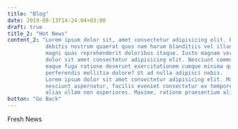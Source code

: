 ```yaml
---
title: "Blog"
date: 2019-08-13T14:24:04+03:00
draft: true
title_2: "Hot News"
content_2: "Lorem ipsum dolor sit, amet consectetur adipisicing elit. Placeat labore,
            debitis nostrum quaerat quos nam harum blanditiis vel illum, rem perspiciatis
            magni quas reprehenderit doloribus itaque. Iusto magnam veroea.Lorem ipsum,
            dolor sit amet consectetur adipisicing elit. Nesciunt commodi nobis sapiente
            eaque fuga ratione deserunt exercitationem cumque minima quo omnis, molestias
            perferendis mollitia dolore? Ut ad nulla adipisci nobis.
            Lorem ipsum dolor sit amet consectetur adipisicing elit. Molestias doloribus
            nesciunt aspernatur, facilis eveniet consectetur ex tempore illo consequatur
            alias ullam non asperiores. Maxime, ratione praesentium aliquid provident veniam quas!"
button: "Go Back"
---
```


Fresh News
